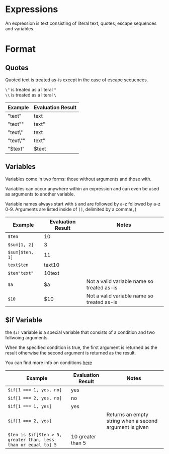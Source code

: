 # Expressions
An expression is text consisting of literal text, quotes, escape sequences and variables.

# Format

## Quotes
Quoted text is treated as-is except in the case of escape sequences.

`\"` is treated as a literal `"`  
`\\` is treated as a literal `\`

| Example   | Evaluation Result |
|-----------|--------|
| "text"    | text   |
| "text\""  | text"  |
| "text\\"  | text   |
| "text\\"" | text\" |
| "$text"   | $text  |

## Variables
Variables come in two forms: those without arguments and those with.

Variables can occur anywhere within an expression and can even be used as arguments to another variable.

Variable names always start with `$` and are followed by a-z followed by a-z 0-9. Arguments are listed inside of `[]`, delimited by a comma(`,`)

| Example | Evaluation Result | Notes |
|--|--|--|
| `$ten` | 10 | |
| `$sum[1, 2]` | 3 | |
| `$sum[$ten, 1]` | 11 | |
| `text$ten` | text10 | |
| `$ten"text"` | 10text | |
| `$a` | $a | Not a valid variable name so treated as-is |
| `$10` | $10 | Not a valid variable name so treated as-is |

## $if Variable
the `$if` variable is a special variable that consists of a condition and two follwoing  arguments.

When the specified condition is true, the first argument is returned as the result otherwise the second argument is returned as the result.

You can find more info on conditions [here](./conditions.md)

| Example | Evaluation Result | Notes |
|--|--|--|
| `$if[1 === 1, yes, no]` | yes | |
| `$if[1 === 2, yes, no]` | no | |
| `$if[1 === 1, yes]` | yes | |
| `$if[1 === 2, yes]` | | Returns an empty string when a second argument is given |
| `$ten is $if[$ten > 5, greater than, less than or equal to] 5` | 10 greater than 5 | |